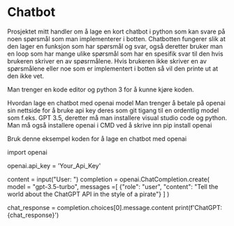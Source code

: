 # Chatbot
Prosjektet mitt handler om å lage en kort chatbot i python som kan svare på noen spørsmål som man implementerer i botten. Chatbotten fungerer slik at den lager en funksjon som har spørsmål og svar, også deretter bruker man en loop som har mange ulike spørsmål som har en spesifik svar til den hvis brukeren skriver en av spøsrmålene. Hvis brukeren ikke skriver en av spørsmålene eller noe som er implementert i botten så vil den printe ut at den ikke vet. 

Man trenger en kode editor og python 3 for å kunne kjøre koden.

Hvordan lage en chatbot med openai model
Man trenger å betale på openai sin nettside for å bruke api key deres som git tigang til en ordentlig model som f.eks. GPT 3.5, deretter må man installere visual studio code og python. Man må også installere openai i CMD ved å skrive inn pip install openai

Bruk denne eksempel koden for å lage en chatbot med openai

import openai

openai.api_key = 'Your_Api_Key'

content = input("User: ")
completion = openai.ChatCompletion.create(
    model = "gpt-3.5-turbo",
    messages =[
        {"role": "user", "content": "Tell the world about the ChatGPT API in the style of a pirate"}
    ]
)

chat_response = completion.choices[0].message.content
print(f'ChatGPT: {chat_response}')
